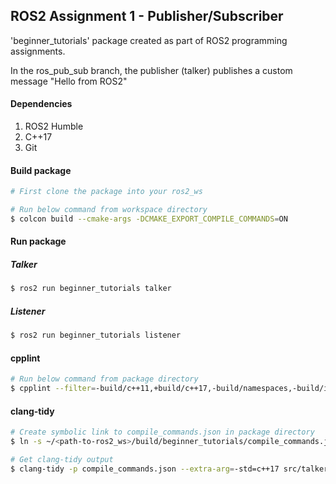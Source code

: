 ## ROS2 Assignment 1 - Publisher/Subscriber

'beginner_tutorials' package created as part of ROS2 programming assignments.

In the ros_pub_sub branch, the publisher (talker) publishes a custom message "Hello from ROS2"

#### Dependencies
1. ROS2 Humble
2. C++17
3. Git


#### Build package

```bash
# First clone the package into your ros2_ws

# Run below command from workspace directory
$ colcon build --cmake-args -DCMAKE_EXPORT_COMPILE_COMMANDS=ON
```

#### Run package

##### Talker
```bash
$ ros2 run beginner_tutorials talker
```

##### Listener
```bash
$ ros2 run beginner_tutorials listener
```

#### cpplint
```bash
# Run below command from package directory
$ cpplint --filter=-build/c++11,+build/c++17,-build/namespaces,-build/include_order src/talker.cpp src/listener.cpp 
```


#### clang-tidy
```bash
# Create symbolic link to compile_commands.json in package directory
$ ln -s ~/<path-to-ros2_ws>/build/beginner_tutorials/compile_commands.json ~/<path-to-ros2_ws>/src/beginner_tutorials

# Get clang-tidy output
$ clang-tidy -p compile_commands.json --extra-arg=-std=c++17 src/talker.cpp src/listener.cpp
```
